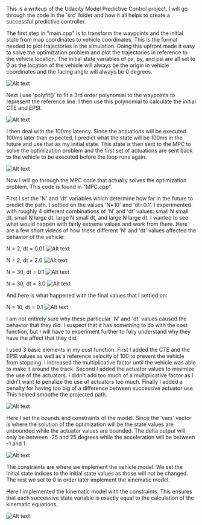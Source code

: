 This is a writeup of the Udacity Model Predictive Control project. I will go through the code in the 'src' folder and how it all helps to create a successful predictive controller.

The first step in "main.cpp" is to transform the waypoints and the initial state from map coordinates to vehicle coordinates. This is the format needed to plot trajectories in the simulation. Doing this upfront made it easy to solve the optimization problem and plot the trajectories in reference to the vehicle location. The initial state variables of px, py, and psi are all set to 0 as the location of the vehicle will always be the origin in vehicle coordinates and the facing angle will always be 0 degrees.


![Alt text](images/point_transformation.png?raw=True)

Next I use 'polyfit()' to fit a 3rd order polynomial to the waypoints to represent the reference line. I then use this polynomial to calculate the initial CTE and EPSI.

![Alt text](images/polyfit.png?raw=True)

I then deal with the 100ms latency. Since the actuations will be executed 100ms later than expected, I predict what the state will be 100ms in the future and use that as my initial state. This state is then sent to the MPC to solve the optimization problem and the first set of actuations are sent back to the vehicle to be executed before the loop runs again.

![Alt text](images/latency.png?raw=True)

Now I will go through the MPC code that actually solves the optimization problem. This code is found in "MPC.cpp".

First I set the 'N' and 'dt' variables which determine how far in the future to predict the path. I settled on the values 'N=10' and 'dt=0.1'. I experimented with roughly 4 different combinations of 'N' and 'dt' values: small N small dt, small N large dt, large N small dt, and large N large dt. I wanted to see what would happen with fairly extreme values and work from there. Here are a few short videos of how these different 'N' and 'dt' values affected the behavior of the vehicle:

N = 2, dt = 0.01
![Alt text](images/small-small.jpg?raw=True)

N = 2, dt = 2.0
![Alt text](images/small-large.jpg?raw=True)

N = 30, dt = 0.1
![Alt text](images/large-small.jpg?raw=True)

N = 30, dt = 3.0
![Alt text](images/large-large.jpg?raw=True)

And here is what happened with the final values that I settled on:

N = 10, dt = 0.1
![Alt text](images/goldilocks.jpg?raw=True)

I am not entirely sure why these particular 'N' and 'dt' values caused the behavior that they did. I suspect that it has something to do with the cost function, but I will have to experiment further to fully understand why they have the affect that they did. 

I used 3 basic elements in my cost function. First I added the CTE and the EPSI values as well as a reference velocity of 100 to prevent the vehicle from stopping. I increased the multiplicative factor until the vehicle was able to make it around the track. Second I added the actuator values to minimize the use of the actuators. I didn't add too much of a multiplicative factor as I didn't want to penalize the use of actuators too much. Finally I added a penalty for having too big of a difference between successive actuator use. This helped smoothe the projected path.

![Alt text](images/cost_function.png?raw=True)


Here I set the bounds and constraints of the model. Since the 'vars' vector is where the solution of the optimization will be the state values are unbounded while the actuator values are bounded. The delta output will only be between -25 and 25 degrees while the acceleration will be between -1 and 1.

![Alt text](images/var_bounds.png?raw=True)

The constraints are where we implement the vehicle model. We set the initial state indices to the initial state values as those will not be changed. The rest we set to 0 in order later implement the kinematic model.

Here I implemented the kinematic model with the constraints. This ensures that each successive state variable is exactly equal to the calculation of the kinematic equations.

![Alt text](images/kinematic_model.png?raw=True)

